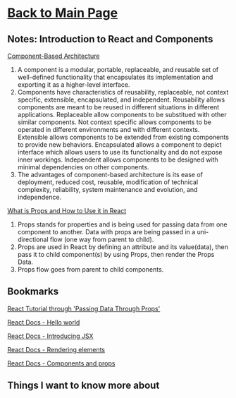 # [Back to Main Page](https://reecerenninger.github.io/reading-notes/)

## Notes: Introduction to React and Components

[Component-Based Architecture](https://www.tutorialspoint.com/software_architecture_design/component_based_architecture.htm)

1. A component is a modular, portable, replaceable, and reusable set of well-defined functionality that encapsulates its implementation and exporting it as a higher-level interface.
2. Components have characteristics of reusability, replaceable, not context specific, extensible, encapsulated, and independent.  Reusability allows components are meant to be reused in different situations in different applications. Replaceable allow components to be substitued with other similar components.  Not context specific allows components to be operated in different environments and with different contexts. Extensible allows components to be extended from existing components to provide new behaviors.  Encapsulated allows a component to depict interface which allows users to use its functionality and do not expose inner workings.  Independent allows components to be designed with minimal dependencies on other components.
3. The advantages of component-based architecture is its ease of deployment, reduced cost, reusable, modification of technical complexity, reliability, system maintenance and evolution, and independence.

[What is Props and How to Use it in React](https://itnext.io/what-is-props-and-how-to-use-it-in-react-da307f500da0#:~:text=%E2%80%9CProps%E2%80%9D%20is%20a%20special%20keyword,way%20from%20parent%20to%20child)

1. Props stands for properties and is being used for passing data from one component to another. Data with props are being passed in a uni-directional flow (one way from parent to child).
2. Props are used in React by defining an attribute and its value(data), then pass it to child component(s) by using Props, then render the Props Data. 
3. Props flow goes from parent to child components.

## Bookmarks

[React Tutorial through 'Passing Data Through Props'](https://reactjs.org/tutorial/tutorial.html)

[React Docs - Hello world](https://reactjs.org/docs/hello-world.html)

[React Docs - Introducing JSX](https://reactjs.org/docs/introducing-jsx.html)

[React Docs - Rendering elements](https://reactjs.org/docs/rendering-elements.html)

[React Docs - Components and props](https://reactjs.org/docs/components-and-props.html)

## Things I want to know more about

